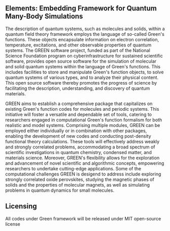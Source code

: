 ## Elements: Embedding Framework for Quantum Many-Body Simulations

The description of quantum systems, such as molecules and solids, within a quantum field theory framework employs the language of so-called Green's functions. These objects encapsulate information on electron correlation, temperature, excitations, and other observable properties of quantum systems. The GREEN software project, funded as part of the National Science Foundation program on cyberinfrastructure for sustained scientific software, provides open source software for the simulation of molecular and solid quantum systems within the language of Green's functions. This includes facilities to store and manipulate Green's function objects, to solve quantum systems of various types, and to analyze their physical content. This open source software thereby promotes the progress of science by facilitating the description, understanding, and discovery of quantum materials.

GREEN aims to establish a comprehensive package that capitalizes on existing Green's function codes for molecules and periodic systems. This initiative will foster a versatile and dependable set of tools, catering to researchers engaged in computational Green's function formalism for both realistic and model systems. Comprising multiple modules, GREEN can be employed either individually or in combination with other packages, enabling the development of new codes and conducting post-density functional theory calculations. These tools will effectively address weakly and strongly correlated problems, accommodating a broad spectrum of scientific investigations in quantum chemistry, condensed matter, and materials science. Moreover, GREEN's flexibility allows for the exploration and advancement of novel scientific and algorithmic concepts, empowering researchers to undertake cutting-edge applications. Some of the computational challenges GREEN is desigend to address include exploring strongly correlated oxide perovskites, studying the magnetic phases of solids and the properties of molecular magnets, as well as simulating problems in quantum dynamics for small molecules.


## Licensing

All codes under Green framework will be released under MIT open-source license

